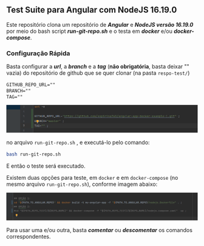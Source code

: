 ## Test Suite para Angular com NodeJS 16.19.0

Este repositório clona um repositório de _**Angular**_ e _**NodeJS versão 16.19.0**_ por meio do bash script _**run-git-repo.sh**_ e o testa em _**docker**_ e/ou _**docker-compose**_.

### Configuração Rápida

Basta configurar a _**url**_, a _**branch**_ e a _**tag**_ (**não obrigatória**, basta deixar "" vazia) do repositório de github que se quer clonar (na pasta ```respo-test/```)

``` console
GITHUB_REPO_URL="" 
BRANCH="" 
TAG=""
```
![img.png](docs/img.png)

no arquivo ```run-git-repo.sh``` , e executá-lo pelo comando: 

``` bash
bash run-git-repo.sh
```

E então o teste será executado. 

Existem duas opções para teste, em ```docker``` e em ```docker-compose``` (no mesmo arquivo ```run-git-repo.sh```), conforme imagem abaixo:

![img_2.png](docs/img_2.png)

Para usar uma e/ou outra, basta _**comentar**_ ou _**descomentar**_ os comandos correspondentes.


